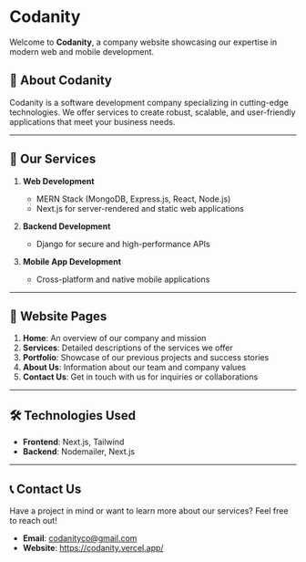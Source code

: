 # Codanity

Welcome to **Codanity**, a company website showcasing our expertise in modern web and mobile development. 

## 🌟 About Codanity

Codanity is a software development company specializing in cutting-edge technologies. We offer services to create robust, scalable, and user-friendly applications that meet your business needs.

---

## 🚀 Our Services

1. **Web Development**
   - MERN Stack (MongoDB, Express.js, React, Node.js)
   - Next.js for server-rendered and static web applications

2. **Backend Development**
   - Django for secure and high-performance APIs

3. **Mobile App Development**
   - Cross-platform and native mobile applications

---

## 📂 Website Pages

1. **Home**: An overview of our company and mission
2. **Services**: Detailed descriptions of the services we offer
3. **Portfolio**: Showcase of our previous projects and success stories
4. **About Us**: Information about our team and company values
5. **Contact Us**: Get in touch with us for inquiries or collaborations

---

## 🛠️ Technologies Used

- **Frontend**: Next.js, Tailwind
- **Backend**: Nodemailer, Next.js

---

## 📞 Contact Us

Have a project in mind or want to learn more about our services? Feel free to reach out!
- **Email**: codanityco@gmail.com
- **Website**: https://codanity.vercel.app/
